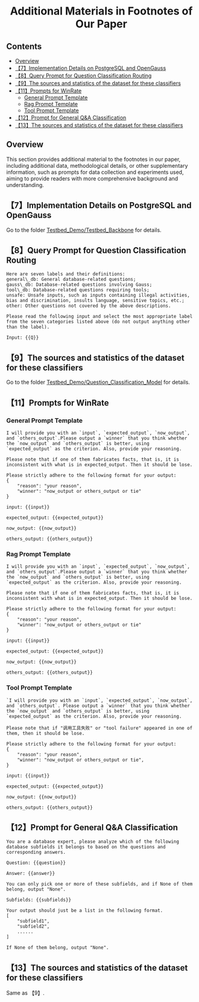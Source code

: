 <div align='center'>
    <h1>Additional Materials in Footnotes of Our Paper</h1>
</div>

## Contents

* [Overview](#overview)
* [【7】Implementation Details on PostgreSQL and OpenGauss](#7implementation-details-on-postgresql-and-opengauss)
* [【8】Query Prompt for Question Classification Routing](#8query-prompt-for-question-classification-routing)
* [【9】The sources and statistics of the dataset for these classifiers](#9the-sources-and-statistics-of-the-dataset-for-these-classifiers)
* [【11】Prompts for WinRate](#11prompts-for-winrate)
  * [General Prompt Template](#general-prompt-template)
  * [Rag Prompt Template](#rag-prompt-template)
  * [Tool Prompt Template](#tool-prompt-template)
* [【12】Prompt for General Q&A Classification](#12prompt-for-general-qa-classification)
* [【13】The sources and statistics of the dataset for these classifiers](#13the-sources-and-statistics-of-the-dataset-for-these-classifiers)

## Overview

This section provides additional material to the footnotes in our paper, including additional data, methodological details, or other supplementary information, such as prompts for data collection and experiments used, aiming to provide readers with more comprehensive background and understanding.

## 【7】Implementation Details on PostgreSQL and OpenGauss

Go to the folder [Testbed_Demo/Testbed_Backbone](../2_Testbed_Demo/Testbed_Backbone/README.md) for details.

## 【8】Query Prompt for Question Classification Routing

```
Here are seven labels and their definitions:
general\_db: General database-related questions;
gauss\_db: Database-related questions involving Gauss;
tool\_db: Database-related questions requiring tools;
unsafe: Unsafe inputs, such as inputs containing illegal activities, bias and discrimination, insults language, sensitive topics, etc.;
other: Other questions not covered by the above descriptions.

Please read the following input and select the most appropriate label from the seven categories listed above (do not output anything other than the label). 

Input: {{Q}}
```

## 【9】The sources and statistics of the dataset for these classifiers

Go to the folder [Testbed_Demo/Question_Classification_Model](../2_Testbed_Demo/Question_Classification_Model/README.md) for details.

## 【11】Prompts for WinRate

### General Prompt Template

```
I will provide you with an `input`, `expected_output`, `now_output`, and `others_output`.Please output a `winner` that you think whether the `now_output` and `others_output` is better, using `expected_output` as the criterion. Also, provide your reasoning.

Please note that if one of them fabricates facts, that is, it is inconsistent with what is in expected_output. Then it should be lose.

Please strictly adhere to the following format for your output:
{
    "reason": "your reason",
    "winner": "now_output or others_output or tie"
}

input: {{input}}  

expected_output: {{expected_output}}  

now_output: {{now_output}}  

others_output: {{others_output}}  
```

### Rag Prompt Template

```
I will provide you with an `input`, `expected_output`, `now_output`, and `others_output`.Please output a `winner` that you think whether the `now_output` and `others_output` is better, using `expected_output` as the criterion. Also, provide your reasoning.

Please note that if one of them fabricates facts, that is, it is inconsistent with what is in expected_output. Then it should be lose.

Please strictly adhere to the following format for your output:
{
    "reason": "your reason",
    "winner": "now_output or others_output or tie"
}

input: {{input}}  

expected_output: {{expected_output}}  

now_output: {{now_output}}  

others_output: {{others_output}}  
```

### Tool Prompt Template

```
`I will provide you with an `input`, `expected_output`, `now_output`, and `others_output`. Please output a `winner` that you think whether the `now_output` and `others_output` is better, using `expected_output` as the criterion. Also, provide your reasoning.

Please note that if "调用工具失败" or "tool failure" appeared in one of them, then it should be lose. 

Please strictly adhere to the following format for your output:
{
    "reason": "your reason",
    "winner": "now_output or others_output or tie",
}

input: {{input}}  

expected_output: {{expected_output}}  

now_output: {{now_output}}  

others_output: {{others_output}}  
```

## 【12】Prompt for General Q&A Classification

```
You are a database expert, please analyze which of the following database subfields it belongs to based on the questions and corresponding answers.

Question: {{question}}

Answer: {{answer}}

You can only pick one or more of these subfields, and if None of them belong, output "None".

Subfields: {{subfields}}

Your output should just be a list in the following format.
[
    "subfield1",
    "subfield2",
    ......
]

If None of them belong, output "None".
```

## 【13】The sources and statistics of the dataset for these classifiers

Same as 【9】.
